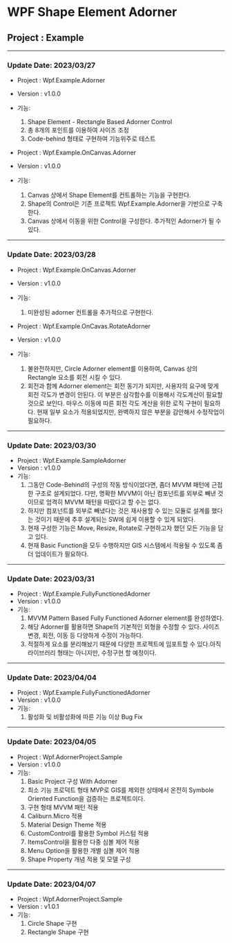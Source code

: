 # WPF Shape Element Adorner
## Project : Example

<hr>

### Update Date: 2023/03/27  
  
* Project : Wpf.Example.Adorner  
* Version : v1.0.0  
* 기능:  
  1) Shape Element - Rectangle Based Adorner Control    
  2) 총 8개의 포인트를 이용하여 사이즈 조정  
  3) Code-behind 형태로 구현하여 기능위주로 테스트    
   
* Project : Wpf.Example.OnCanvas.Adorner    
* Version : v1.0.0  
* 기능:  
  1) Canvas 상에서 Shape Element를 컨트롤하는 기능을 구현한다.  
  2) Shape의 Control은 기존 프로젝트 Wpf.Example.Adorner을 기반으로 구축한다.  
  3) Canvas 상에서 이동을 위한 Control을 구성한다. 추가적인 Adorner가 될 수 있다.  
  
<hr>

### Update Date: 2023/03/28  
  
* Project : Wpf.Example.OnCanvas.Adorner    
* Version : v1.0.0  
* 기능:  
  1) 미완성된 adorner 컨트롤을 추가적으로 구현한다.  
   

* Project : Wpf.Example.OnCavas.RotateAdorner    
* Version : v1.0.0  
* 기능:  
  1) 불완전하지만, Circle Adorner element를 이용하여, Canvas 상의 Rectangle 요소를 회전 시킬 수 있다.  
  2) 회전과 함께 Adorner element는 회전 동기가 되지만, 사용자의 요구에 맞게 회전 각도가 변경이 안된다. 이 부분은 삼각함수를 이용해서 각도계산이 필요할 것으로 보인다. 마우스 이동에 따른 회전 각도 계산을 위한 로직 구현이 필요하다. 현재 일부 요소가 적용되었지만, 완벽하지 않은 부분을 감안해서 수정작업이 필요하다.  

<hr>

### Update Date: 2023/03/30  
  
* Project : Wpf.Example.SampleAdorner    
* Version : v1.0.0  
* 기능:  
  1) 그동안 Code-Behind의 구성의 작동 방식이었다면, 좀더 MVVM 패턴에 근접한 구조로 설계되었다. 다만, 명확한 MVVM이 아닌 컴포넌트를 외부로 빼낸 것이므로 엄격히 MVVM 패턴을 따랐다고 할 수는 없다.  
  2) 하지만 컴포넌트를 외부로 빼냈다는 것은 재사용할 수 있는 모듈로 설계를 했다는 것이기 때문에 추후 설계되는 SW에 쉽게 이용할 수 있게 되었다.  
  3) 현재 구성한 기능은 Move, Resize, Rotate로 구현하고자 했던 모든 기능을 담고 있다.  
  4) 현재 Basic Function을 모두 수행하지만 GIS 시스템에서 적용될 수 있도록 좀 더 업데이트가 필요하다.  

<hr>

### Update Date: 2023/03/31  
  
* Project : Wpf.Example.FullyFunctionedAdorner      
* Version : v1.0.0  
* 기능:  
  1) MVVM Pattern Based Fully Functioned Adorner element를 완성하였다.  
  2) 해당 Adorner를 활용하면 Shape의 기본적인 외형을 수정할 수 있다. 사이즈 변경, 회전, 이동 등 다양하게 수정이 가능하다.  
  3) 적절하게 요소를 분리해놨기 때문에 다양한 프로젝트에 임포트할 수 있다.아직 라이브러리 형태는 아니지만, 수정구현 할 예정이다.  

<hr>

### Update Date: 2023/04/04  
  
* Project : Wpf.Example.FullyFunctionedAdorner      
* Version : v1.0.0  
* 기능:  
  1) 활성화 및 비활성화에 따른 기능 이상 Bug Fix  
   
<hr>

### Update Date: 2023/04/05  
  
* Project : Wpf.AdornerProject.Sample      
* Version : v1.0.0  
* 기능:  
  1) Basic Project 구성 With Adorner  
  2) 최소 기능 프로덕트 형태 MVP로 GIS를 제외한 상태에서 온전히 Symbole Oriented Function을 검증하는 프로젝트이다.  
  3) 구현 형태 MVVM 패턴 적용  
  4) Caliburn.Micro 적용  
  5) Material Design Theme 적용  
  6) CustomControl를 활용한 Symbol 커스텀 적용  
  7) ItemsControl을 활용한 다중 심볼 제어 적용  
  8) Menu Option을 활용한 개별 심볼 제어 적용  
  9) Shape Property 개념 적용 및 모델 구성  

<hr>

### Update Date: 2023/04/07  
  
* Project : Wpf.AdornerProject.Sample      
* Version : v1.0.1  
* 기능:  
  1) Circle Shape 구현
  2) Rectangle Shape 구현